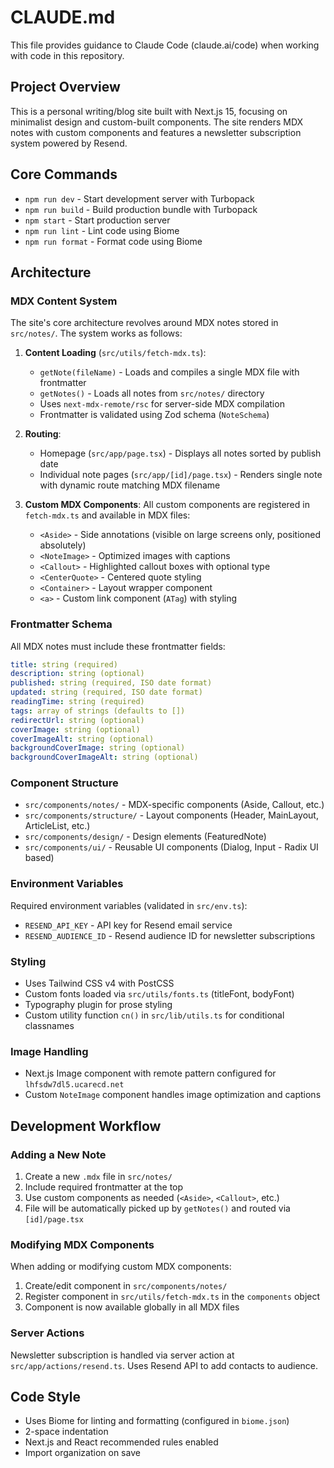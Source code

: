# CLAUDE.md

This file provides guidance to Claude Code (claude.ai/code) when working with code in this repository.

## Project Overview

This is a personal writing/blog site built with Next.js 15, focusing on minimalist design and custom-built components. The site renders MDX notes with custom components and features a newsletter subscription system powered by Resend.

## Core Commands

- `npm run dev` - Start development server with Turbopack
- `npm run build` - Build production bundle with Turbopack
- `npm start` - Start production server
- `npm run lint` - Lint code using Biome
- `npm run format` - Format code using Biome

## Architecture

### MDX Content System

The site's core architecture revolves around MDX notes stored in `src/notes/`. The system works as follows:

1. **Content Loading** (`src/utils/fetch-mdx.ts`):
   - `getNote(fileName)` - Loads and compiles a single MDX file with frontmatter
   - `getNotes()` - Loads all notes from `src/notes/` directory
   - Uses `next-mdx-remote/rsc` for server-side MDX compilation
   - Frontmatter is validated using Zod schema (`NoteSchema`)

2. **Routing**:
   - Homepage (`src/app/page.tsx`) - Displays all notes sorted by publish date
   - Individual note pages (`src/app/[id]/page.tsx`) - Renders single note with dynamic route matching MDX filename

3. **Custom MDX Components**:
   All custom components are registered in `fetch-mdx.ts` and available in MDX files:
   - `<Aside>` - Side annotations (visible on large screens only, positioned absolutely)
   - `<NoteImage>` - Optimized images with captions
   - `<Callout>` - Highlighted callout boxes with optional type
   - `<CenterQuote>` - Centered quote styling
   - `<Container>` - Layout wrapper component
   - `<a>` - Custom link component (`ATag`) with styling

### Frontmatter Schema

All MDX notes must include these frontmatter fields:
```yaml
title: string (required)
description: string (optional)
published: string (required, ISO date format)
updated: string (required, ISO date format)
readingTime: string (required)
tags: array of strings (defaults to [])
redirectUrl: string (optional)
coverImage: string (optional)
coverImageAlt: string (optional)
backgroundCoverImage: string (optional)
backgroundCoverImageAlt: string (optional)
```

### Component Structure

- `src/components/notes/` - MDX-specific components (Aside, Callout, etc.)
- `src/components/structure/` - Layout components (Header, MainLayout, ArticleList, etc.)
- `src/components/design/` - Design elements (FeaturedNote)
- `src/components/ui/` - Reusable UI components (Dialog, Input - Radix UI based)

### Environment Variables

Required environment variables (validated in `src/env.ts`):
- `RESEND_API_KEY` - API key for Resend email service
- `RESEND_AUDIENCE_ID` - Resend audience ID for newsletter subscriptions

### Styling

- Uses Tailwind CSS v4 with PostCSS
- Custom fonts loaded via `src/utils/fonts.ts` (titleFont, bodyFont)
- Typography plugin for prose styling
- Custom utility function `cn()` in `src/lib/utils.ts` for conditional classnames

### Image Handling

- Next.js Image component with remote pattern configured for `lhfsdw7dl5.ucarecd.net`
- Custom `NoteImage` component handles image optimization and captions

## Development Workflow

### Adding a New Note

1. Create a new `.mdx` file in `src/notes/`
2. Include required frontmatter at the top
3. Use custom components as needed (`<Aside>`, `<Callout>`, etc.)
4. File will be automatically picked up by `getNotes()` and routed via `[id]/page.tsx`

### Modifying MDX Components

When adding or modifying custom MDX components:
1. Create/edit component in `src/components/notes/`
2. Register component in `src/utils/fetch-mdx.ts` in the `components` object
3. Component is now available globally in all MDX files

### Server Actions

Newsletter subscription is handled via server action at `src/app/actions/resend.ts`. Uses Resend API to add contacts to audience.

## Code Style

- Uses Biome for linting and formatting (configured in `biome.json`)
- 2-space indentation
- Next.js and React recommended rules enabled
- Import organization on save

